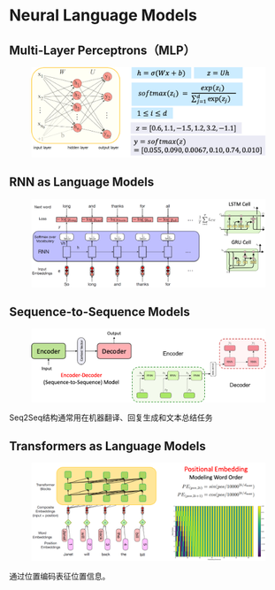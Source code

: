 # Neural Language Models

## Multi-Layer Perceptrons（MLP）

<figure><img src="../../.gitbook/assets/image (301).png" alt=""><figcaption></figcaption></figure>

## RNN as Language Models

<figure><img src="../../.gitbook/assets/image (302).png" alt=""><figcaption></figcaption></figure>

## Sequence-to-Sequence Models

<figure><img src="../../.gitbook/assets/image (303).png" alt=""><figcaption></figcaption></figure>

Seq2Seq结构通常用在机器翻译、回复生成和文本总结任务

## Transformers as Language Models

<figure><img src="../../.gitbook/assets/image (304).png" alt=""><figcaption></figcaption></figure>

通过位置编码表征位置信息。
